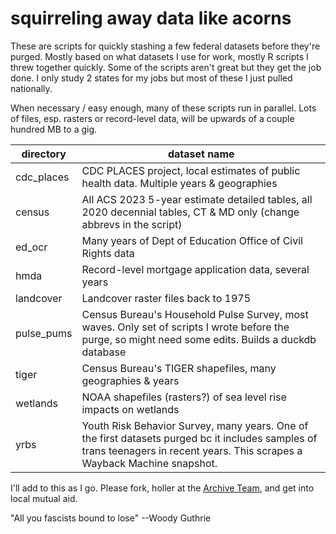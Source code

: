 # squirreling away data like acorns

These are scripts for quickly stashing a few federal datasets before they're purged. Mostly based on what datasets I use for work, mostly R scripts I threw together quickly. Some of the scripts aren't great but they get the job done. I only study 2 states for my jobs but most of these I just pulled nationally.

When necessary / easy enough, many of these scripts run in parallel. Lots of files, esp. rasters or record-level data, will be upwards of a couple hundred MB to a gig.

| directory  | dataset name                                                                                                               |
| ---------- | -------------------------------------------------------------------------------------------------------------------------- |
| cdc_places | CDC PLACES project, local estimates of public health data. Multiple years & geographies                                    |
| census     | All ACS 2023 5-year estimate detailed tables, all 2020 decennial tables, CT & MD only (change abbrevs in the script)       |
| ed_ocr     | Many years of Dept of Education Office of Civil Rights data                                                                |
| hmda       | Record-level mortgage application data, several years                                                                      |
| landcover  | Landcover raster files back to 1975                                                                                        |
| pulse_pums | Census Bureau's Household Pulse Survey, most waves. Only set of scripts I wrote before the purge, so might need some edits. Builds a duckdb database |
| tiger      | Census Bureau's TIGER shapefiles, many geographies & years                                                                 |
| wetlands   | NOAA shapefiles (rasters?) of sea level rise impacts on wetlands                                                           |
| yrbs       | Youth Risk Behavior Survey, many years. One of the first datasets purged bc it includes samples of trans teenagers in recent years. This scrapes a Wayback Machine snapshot.                                                                                                                          |

I'll add to this as I go. Please fork, holler at the [Archive Team](https://github.com/ArchiveTeam/usgovernment-grab), and get into local mutual aid.

"All you fascists bound to lose" --Woody Guthrie
